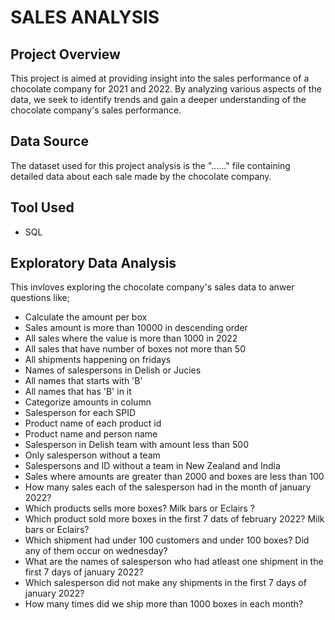 # SALES ANALYSIS

## Project Overview

This project is aimed at providing insight into the sales performance of a chocolate company for 2021 and 2022. By analyzing various aspects of the data, we seek to identify trends and gain a deeper understanding of the chocolate company's sales performance.

## Data Source

The dataset used for this project analysis is the "......" file containing detailed data about each sale made by the chocolate company.

## Tool Used

- SQL

## Exploratory Data Analysis

This invloves exploring the chocolate company's sales data to anwer questions like;

- Calculate the amount per box
- Sales amount is more than 10000 in descending order
- All sales where the value is more than 1000 in 2022
- All sales that have number of boxes not more than 50
- All shipments happening on fridays
- Names of salespersons in Delish or Jucies
- All names that starts with 'B'
- All names that has 'B' in it
- Categorize amounts in column
- Salesperson for each SPID
- Product name of each product id
- Product name and person name
- Salesperson in Delish team with amount less than 500
- Only salesperson without a team
- Salespersons and ID without a team in New Zealand and India
- Sales where amounts are greater than 2000 and boxes are less than 100
- How many sales each of the salesperson had in the month of january 2022?
- Which products sells more boxes? Milk bars or Eclairs ?
- Which product sold more boxes in the first 7 dats of february 2022? Milk bars or Eclairs?
- Which shipment had under 100 customers and under 100 boxes? Did any of them occur on wednesday?
- What are the names of salesperson who had atleast one shipment in the first 7 days of january 2022?
- Which salesperson did not make any shipments in the first 7 days of january 2022?
- How many times did we ship more than 1000 boxes in each month?


















